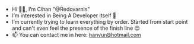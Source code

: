 - Hi 👋👋, I’m Cihan "@Redovarnis"
- I’m interested in Being A Developer itself 👀
- I’m currently trying to learn everything by order. Started from start point and can't even feel the presence of the finish line 😊
- 📫 You can contact me in here: hanvur@hotmail.com

<!---
Redovarnis/Redovarnis is a ✨ special ✨ repository because its `README.md` (this file) appears on your GitHub profile.
You can click the Preview link to take a look at your changes.
--->
